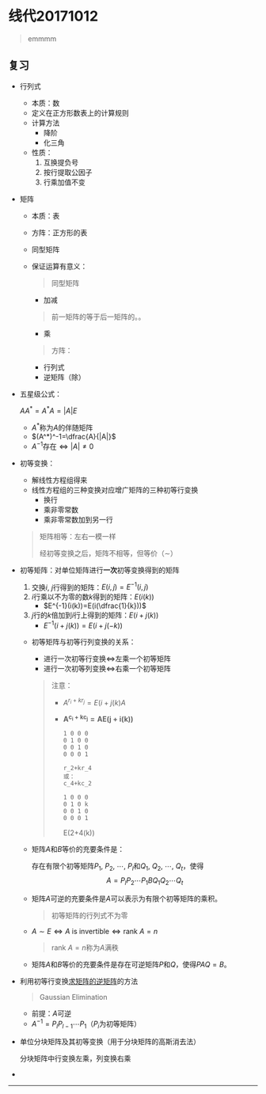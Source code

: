 # 线代20171012

> emmmm

## 复习

- 行列式

  - 本质：数
  - 定义在正方形数表上的计算规则
  - 计算方法
    - 降阶
    - 化三角
  - 性质：
    1. 互换提负号
    2. 按行提取公因子
    3. 行乘加值不变

- 矩阵

  - 本质：表

  - 方阵：正方形的表

  - 同型矩阵

  - 保证运算有意义：

    >同型矩阵

    - 加减

    > 前一矩阵的等于后一矩阵的。。

    - 乘

    > 方阵：

    - 行列式
    - 逆矩阵（除）

- 五星级公式：

  $AA^*=A^*A=|A|E$

  - $A^*$称为$A$的伴随矩阵
  - $(A^*)^-1=\dfrac{A}{|A|}$
  - $A^{-1}$存在$\Leftrightarrow|A|\neq 0$

- 初等变换：

  - 解线性方程组得来
  - 线性方程组的三种变换对应增广矩阵的三种初等行变换
    - 换行
    - 乘非零常数
    - 乘非零常数加到另一行

  > 矩阵相等：左右一模一样
  >
  > 经初等变换之后，矩阵不相等，但等价（$\sim$）

- 初等矩阵：对单位矩阵进行**一次**初等变换得到的矩阵

  1. 交换$i,\ j$行得到的矩阵：$E(i,j)=E^{-1}(i,j)$
  2. $i$行乘以不为零的数$k$得到的矩阵：$E(i(k))$
     - $E^{-1}(i(k))=E(i(\dfrac{1}{k}))$
  3. $j$行的$k$倍加到$i$行上得到的矩阵：$E(i+j(k))$
     - $E^{-1}(i+j(k))=E(i+j(-k))$

  - 初等矩阵与初等行列变换的关系：

    - 进行一次初等行变换$\Leftrightarrow$左乘一个初等矩阵
    - 进行一次初等列变换$\Leftrightarrow$右乘一个初等矩阵

    > 注意：
    >
    > - $A^{r_i+kr_j}=E(i+j(k)A$
    >
    > - $\mathbf{A^{c_i+kc_j}=AE(j+i(k))}$
    >
    >   ```
    >   1 0 0 0
    >   0 1 0 0
    >   0 0 1 0
    >   0 0 0 1
    >
    >   r_2+kr_4
    >   或：
    >   c_4+kc_2
    >
    >   1 0 0 0
    >   0 1 0 k
    >   0 0 1 0
    >   0 0 0 1
    >   ```
    >
    >
    >   E(2+4(k))

  - 矩阵$A$和$B$等价的充要条件是：

    存在有限个初等矩阵$P_1,\ P_2,\ \cdots,\ P_l$和$Q_1,\ Q_2,\ \cdots,\ Q_t$，使得
    $$
    A=P_lP_2\cdots P_1BQ_1Q_2\cdots Q_t
    $$

  - 矩阵$A$可逆的充要条件是$A$可以表示为有限个初等矩阵的乘积。

    > 初等矩阵的行列式不为零

  - $A\sim E\Leftrightarrow A\text{ is invertible}\Leftrightarrow \mathrm{rank}\ A=n$

    > $\textrm{rank}\ A=n$称为$A$满秩

  - 矩阵$A$和$B$等价的充要条件是存在可逆矩阵$P$和$Q$，使得$PAQ=B$。

- 利用初等行变换<u>求矩阵的逆矩阵</u>的方法

  > Gaussian Elimination

  - 前提：$A$可逆
  - $A^{-1}=P_lP_{l-1}\cdots P_1$（$P_i$为初等矩阵）

- 单位分块矩阵及其初等变换（用于分块矩阵的高斯消去法）

  分块矩阵中行变换左乘，列变换右乘

- ​

---

